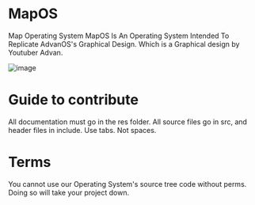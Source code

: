 # MapOS
Map Operating System MapOS Is An Operating System Intended To Replicate AdvanOS's Graphical Design. Which is a Graphical design by Youtuber Advan.

![image](https://github.com/KapPetrov/MapOS/assets/148530033/6281a98b-d55a-4262-8e0d-a81daf7f6349)



# Guide to contribute
All documentation must go in the res folder.
All source files go in src, and header files in include.
Use tabs. Not spaces.

# Terms
You cannot use our Operating System's source tree code without perms. Doing so will take your project down.

